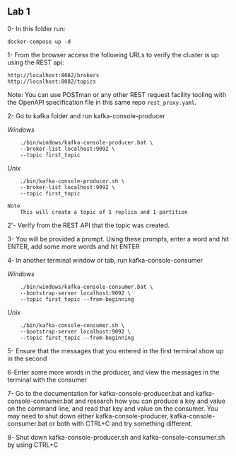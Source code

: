 ## Lab 1

0- In this folder run:

```
docker-compose up -d
```

1- From the browser access the following URLs to verify the cluster is up using the REST api:

```
http://localhost:8082/brokers
http://localhost:8082/topics
```

Note: You can use POSTman or any other REST request facility tooling with the OpenAPI specification file in this same repo `rest_proxy.yaml`.

2- Go to kafka folder and run kafka-console-producer

*Windows*

```
    ./bin/windows/kafka-console-producer.bat \
    --broker-list localhost:9092 \
    --topic first_topic
```

*Unix*

```
    ./bin/kafka-console-producer.sh \
    --broker-list localhost:9092 \
    --topic first_topic
```

    Note
    	This will create a topic of 1 replica and 1 partition

2'- Verify from the REST API that the topic was created.

3- You will be provided a prompt. Using these prompts, enter a word and hit ENTER, add some more words and hit ENTER

4- In another terminal window or tab, run kafka-console-consumer

*Windows*


```
    ./bin/windows/kafka-console-consumer.bat \
    --bootstrap-server localhost:9092 \
    --topic first_topic --from-beginning
```

*Unix*

```
    ./bin/kafka-console-consumer.sh \
    --bootstrap-server localhost:9092 \
    --topic first_topic --from-beginning
```

5- Ensure that the messages that you entered in the first terminal show up in the second

6-Enter some more words in the producer, and view the messages in the terminal with the consumer

7- Go to the documentation for kafka-console-producer.bat and kafka-console-consumer.bat  and research how you can produce a key and value on the command line, and read that key and value on the consumer. You may need to shut down either kafka-console-producer, kafka-console-consumer.bat  or both with CTRL+C and try something different.

8- Shut down kafka-console-producer.sh and kafka-console-consumer.sh by using CTRL+C

